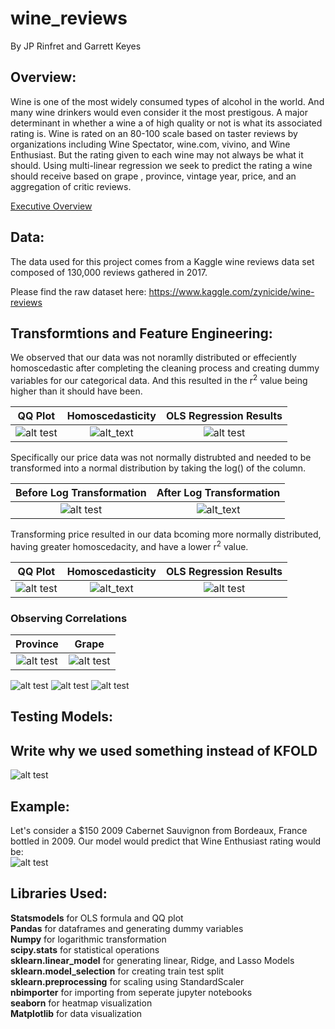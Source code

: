 # wine_reviews
By JP Rinfret and Garrett Keyes

## Overview:
Wine is one of the most widely consumed types of alcohol in the world. And many wine drinkers would even consider it the most prestigous. A major determinant in whether a wine a of high quality or not is what its associated rating is. Wine is rated on an 80-100 scale based on taster reviews by organizations including Wine Spectator, wine.com, vivino, and Wine Enthusiast. But the rating given to each wine may not always be what it should. Using multi-linear regression we seek to predict the rating a wine should receive based on grape , province, vintage year, price, and an aggregation of critic reviews. 

[Executive Overview](https://docs.google.com/presentation/d/16AflvwtjYgCDZ4M5CGoQz2o1lbqeyB5Cm6XoSGZy34k/edit?usp=sharing)

## Data:
The data used for this project comes from a Kaggle wine reviews data set composed of 130,000 reviews gathered in 2017.

Please find the raw dataset here: https://www.kaggle.com/zynicide/wine-reviews

## Transformtions and Feature Engineering:
We observed that our data was not noramlly distributed or effeciently homoscedastic after completing the cleaning process and creating dummy variables for our categorical data. And this resulted in the r<sup>2</sup> value being higher than it should have been.

QQ Plot             |  Homoscedasticity    | OLS Regression Results
:-------------------------:|:-------------------------:|:-------------------------:
![alt test](graphs/pre_log_normality.png)  |  ![alt_text](graphs/pre_log_homoscedasticity.png)   | ![alt test](graphs/pre_log_ols.png)

Specifically our price data was not normally distrubted and needed to be transformed into a normal distribution by taking the log() of the column. 
 
 Before Log Transformation             |  After Log Transformation
:-------------------------:|:-------------------------:
![alt test](graphs/pre_log_price.png)  |  ![alt_text](graphs/post_log_price.png)

Transforming price resulted in our data bcoming more normally distributed, having greater homoscedacity, and have a lower r<sup>2</sup> value. 

QQ Plot             |  Homoscedasticity    | OLS Regression Results
:-------------------------:|:-------------------------:|:-------------------------:
![alt test](graphs/post_log_normality.png)  |  ![alt_text](graphs/post_log_homoscedasticity.png)   | ![alt test](graphs/post_log_ols.png)

### Observing Correlations 
Province             |  Grape   
:-------------------------:|:-------------------------:
![alt test](graphs/provinces_heatmap.png) | ![alt test](graphs/grapes_heatmap.png)




![alt test](graphs/taster_heatmap.png)
![alt test](graphs/vintages_heatmap.png)
![alt test](graphs/all_data_heatmap.png)


## Testing Models:

## Write why we used something instead of KFOLD


![alt test](graphs/ridge_lasso_regression.png)

## Example:
Let's consider a $150 2009 Cabernet Sauvignon from Bordeaux, France bottled in 2009. Our model would predict that Wine Enthusiast rating would be:  
![alt test](graphs/example.png)


## Libraries Used:
**Statsmodels** for OLS formula and QQ plot<br /> 
**Pandas** for dataframes and generating dummy variables<br /> 
**Numpy** for logarithmic transformation<br /> 
**scipy.stats** for statistical operations<br /> 
**sklearn.linear_model** for generating linear, Ridge, and Lasso Models<br /> 
**sklearn.model_selection** for creating train test split<br /> 
**sklearn.preprocessing** for scaling using StandardScaler<br /> 
**nbimporter** for importing from seperate jupyter notebooks<br /> 
**seaborn** for heatmap visualization<br /> 
**Matplotlib** for data visualization<br /> 
